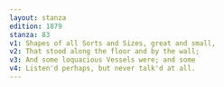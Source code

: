 ```yaml
---
layout: stanza
edition: 1879
stanza: 83
v1: Shapes of all Sorts and Sizes, great and small,
v2: That stood along the floor and by the wall;
v3: And some loquacious Vessels were; and some
v4: Listen'd perhaps, but never talk'd at all.
---
```


